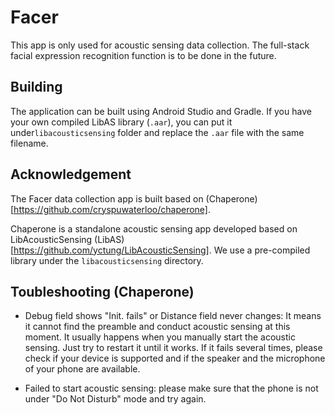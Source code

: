 # Facer

This app is only used for acoustic sensing data collection. The full-stack facial expression recognition function is to be done in the future.

## Building

The application can be built using Android Studio and Gradle. If you have your own compiled LibAS library (```.aar```), you can put it under```libacousticsensing``` folder and replace the ```.aar``` file with the same filename.

## Acknowledgement

The Facer data collection app is built based on (Chaperone)[https://github.com/cryspuwaterloo/chaperone].

Chaperone is a standalone acoustic sensing app developed based on LibAcousticSensing (LibAS)[https://github.com/yctung/LibAcousticSensing]. We use a pre-compiled library under the ```libacousticsensing``` directory.

## Toubleshooting (Chaperone)

- Debug field shows "Init. fails" or Distance field never changes: It means it cannot find the preamble and conduct acoustic sensing at this moment. It usually happens when you manually start the acoustic sensing. Just try to restart it until it works. If it fails several times, please check if your device is supported and if the speaker and the microphone of your phone are available.

- Failed to start acoustic sensing: please make sure that the phone is not under "Do Not Disturb" mode and try again.
